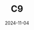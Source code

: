 ---
title: C9
date: 2024-11-04

weapon: 
-
    attachment: Muzzle
    item: Compensator
-
    attachment: Barrel
    item: Gain-Twist Barrel
-
    attachment: Magazine
    item: Fast Mag II
-
    attachment: Rear Grip 
    item: Commando Grip
-
    attachment: Stock  
    item: Balanced Stock

zombieBuild: 
-
    attachment: Optic
    item: Kepler Microflex 
-
    attachment: Muzzle
    item: Suppressor
-
    attachment: Barrel
    item: CHF Barrel
-
    attachment: Underbarrel
    item: Ranger Foregrip
-
    attachment: Magazine
    item: Extended Mag II
-
    attachment: Rear Grip 
    item: CQB Grip
-
    attachment: Stock  
    item: Balanced Stock
-
    attachment: Laser  
    item: Steady Aim Laser
-
    attachment: Fire Mods  
    item: Rapid Fire 

tags: publicBuild
---